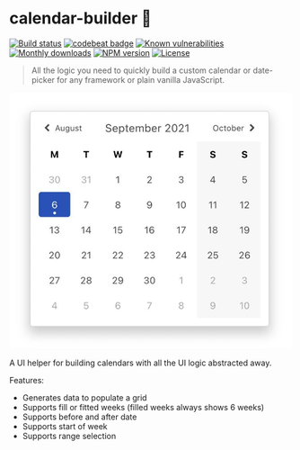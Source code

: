 # calendar-builder :calendar:

[![Build status](http://img.shields.io/travis/mblarsen/browser-acl.svg)](http://travis-ci.org/mblarsen/calendar-builder)
[![codebeat badge](https://codebeat.co/badges/008dc8fa-f435-4f77-8323-78ebbeabc6ee)](https://codebeat.co/projects/github-com-mblarsen-calendar-builder-main)
[![Known vulnerabilities](https://snyk.io/test/github/mblarsen/calendar-builder/badge.svg)](https://snyk.io/test/github/mblarsen/calendar-builder)
[![Monthly downloads](https://img.shields.io/npm/dm/calendar-builder.svg)](https://www.npmjs.com/package/calendar-builder)
[![NPM version](http://img.shields.io/npm/v/calendar-builder.svg)](https://www.npmjs.com/package/calendar-builder)
[![License](https://img.shields.io/badge/license-MIT-blue.svg)](https://github.com/mblarsen/calendar-builder/blob/main/LICENSE)

> All the logic you need to quickly build a custom calendar or date-picker for any framework or plain vanilla JavaScript.

![Example](assets/example.jpeg)

A UI helper for building calendars with all the UI logic abstracted away.

Features:

- Generates data to populate a grid
- Supports fill or fitted weeks (filled weeks always shows 6 weeks)
- Supports before and after date
- Supports start of week
- Supports range selection
